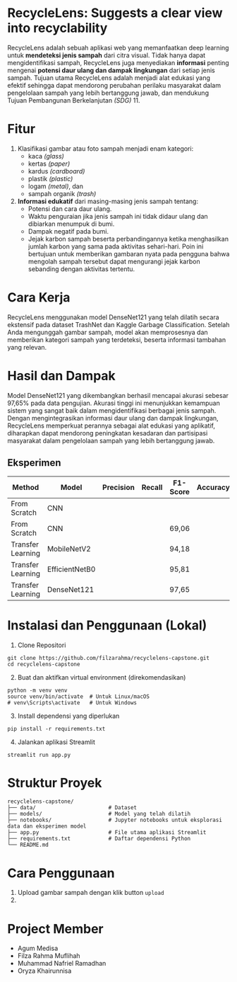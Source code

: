 # RecycleLens: Suggests a clear view into recyclability
RecycleLens adalah sebuah aplikasi web yang memanfaatkan deep learning untuk **mendeteksi jenis sampah** dari citra visual.
Tidak hanya dapat mengidentifikasi sampah, RecycleLens juga menyediakan **informasi** penting mengenai **potensi daur ulang dan dampak lingkungan** dari setiap jenis sampah. 
Tujuan utama RecycleLens adalah menjadi alat edukasi yang efektif sehingga dapat mendorong perubahan perilaku masyarakat dalam pengelolaan sampah yang lebih bertanggung jawab, 
dan mendukung Tujuan Pembangunan Berkelanjutan _(SDG)_ 11.

# Fitur
1. Klasifikasi gambar atau foto sampah menjadi enam kategori:
   * kaca _(glass)_
   * kertas _(paper)_
   * kardus _(cardboard)_
   * plastik _(plastic)_
   * logam _(metal)_, dan
   * sampah organik _(trash)_
3. **Informasi edukatif** dari masing-masing jenis sampah tentang:
    * Potensi dan cara daur ulang.
    * Waktu penguraian jika jenis sampah ini tidak didaur ulang dan dibiarkan menumpuk di bumi.
    * Dampak negatif pada bumi.
    * Jejak karbon sampah beserta perbandingannya ketika menghasilkan jumlah karbon yang sama pada aktivitas sehari-hari.
      Poin ini bertujuan untuk memberikan gambaran nyata pada pengguna bahwa mengolah sampah tersebut dapat mengurangi jejak karbon sebanding dengan aktivitas tertentu.

# Cara Kerja
RecycleLens menggunakan model DenseNet121 yang telah dilatih secara ekstensif pada dataset TrashNet dan Kaggle Garbage Classification. 
Setelah Anda mengunggah gambar sampah, model akan memprosesnya dan memberikan kategori sampah yang terdeteksi, beserta informasi tambahan yang relevan.

# Hasil dan Dampak
Model DenseNet121 yang dikembangkan berhasil mencapai akurasi sebesar 97,65% pada data pengujian. 
Akurasi tinggi ini menunjukkan kemampuan sistem yang sangat baik dalam mengidentifikasi berbagai jenis sampah. 
Dengan mengintegrasikan informasi daur ulang dan dampak lingkungan, RecycleLens memperkuat perannya sebagai alat edukasi yang aplikatif, 
diharapkan dapat mendorong peningkatan kesadaran dan partisipasi masyarakat dalam pengelolaan sampah yang lebih bertanggung jawab.

## Eksperimen
| Method            | Model          | Precision | Recall | F1-Score | Accuracy | 
| ----------------- | -------------- |:---------:|:------:|:--------:|:--------:|
| From Scratch      | CNN            |           |        |          |          |
| From Scratch      | CNN            |           |        |   69,06  |          |
| Transfer Learning | MobileNetV2    |           |        |   94,18  |          |
| Transfer Learning | EfficientNetB0 |           |        |   95,81  |          |
| Transfer Learning | DenseNet121    |           |        |   97,65  |          |


# Instalasi dan Penggunaan (Lokal)
1. Clone Repositori
```
git clone https://github.com/filzarahma/recyclelens-capstone.git
cd recyclelens-capstone
```
2. Buat dan aktifkan virtual environment (direkomendasikan)
```
python -m venv venv
source venv/bin/activate  # Untuk Linux/macOS
# venv\Scripts\activate   # Untuk Windows
```
3. Install dependensi yang diperlukan
```
pip install -r requirements.txt
```
4. Jalankan aplikasi Streamlit
```
streamlit run app.py
```

# Struktur Proyek
```
recyclelens-capstone/
├── data/                       # Dataset
├── models/                     # Model yang telah dilatih
├── notebooks/                  # Jupyter notebooks untuk eksplorasi data dan eksperimen model
├── app.py                      # File utama aplikasi Streamlit
├── requirements.txt            # Daftar dependensi Python
└── README.md                   
```

# Cara Penggunaan
1. Upload gambar sampah dengan klik button `upload`
2. 

# Project Member
* Agum Medisa
* Filza Rahma Muflihah
* Muhammad Nafriel Ramadhan
* Oryza Khairunnisa
